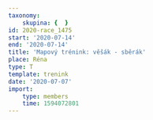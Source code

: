 ```yaml
---
taxonomy:
    skupina: {  }
id: 2020-race_1475
start: '2020-07-14'
end: '2020-07-14'
title: 'Mapový trénink: věšák - sběrák'
place: Réna
type: T
template: trenink
date: '2020-07-07'
import:
    type: members
    time: 1594072801
---
```


